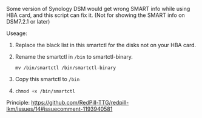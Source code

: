Some version of Synology DSM would get wrong SMART info while using HBA card, and this script can fix it. (Not for showing the SMART info on DSM7.2.1 or later)

Useage:
1. Replace the black list in this smartctl for the disks not on your HBA card.
2. Rename the smartctl in `/bin` to smartctl-binary.

   `mv /bin/smartctl /bin/smartctl-binary`
3. Copy this smartctl to `/bin`
4. `chmod +x /bin/smartctl`

Principle: https://github.com/RedPill-TTG/redpill-lkm/issues/14#issuecomment-1193940581

